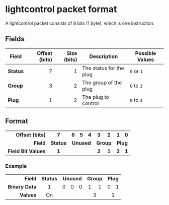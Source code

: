 # lightcontrol packet format
A lightcontrol packet consists of 8 bits (1 byte), which is one instruction.

## Fields
| Field      | Offset (bits) | Size (bits) | Description             | Possible Values |
|------------|--------------:|------------:|-------------------------|-----------------|
| **Status** | 7             | 1           | The status for the plug | `0` or `1`      |
| **Group**  | 3             | 2           | The group of the plug   | `0` to `3`      |
| **Plug**   | 1             | 2           | The plug to control     | `0` to `3`      |

## Format
<table>
	<tbody>
		<tr>
			<td align="right"><b>Offset (bits)</b></td>
			<td align="center"><b>7</b></td>
			<td align="center"><b>6</b></td>
			<td align="center"><b>5</b></td>
			<td align="center"><b>4</b></td>
			<td align="center"><b>3</b></td>
			<td align="center"><b>2</b></td>
			<td align="center"><b>1</b></td>
			<td align="center"><b>0</b></td>
		</tr>
		<tr>
			<td align="right"><b>Field</b></td>
			<td align="center"><b>Status</b></td>
			<td align="center" colspan="3"><b>Unused</b></td>
			<td align="center" colspan="2"><b>Group</b></td>
			<td align="center" colspan="2"><b>Plug</b></td>
		</tr>
		<tr>
			<td align="right"><b>Field Bit Values</b></td>
			<td align="center"><b>1</b></td>
			<td colspan="3"></td>
			<td align="center"><b>2</b></td>
			<td align="center"><b>1</b></td>
			<td align="center"><b>2</b></td>
			<td align="center"><b>1</b></td>
		</tr>
	</tbody>
</table>

### Example

<table>
	<tbody>
		<tr>
			<td align="right"><b>Field</b></td>
			<td align="center"><b>Status</b></td>
			<td align="center" colspan="3"><b>Unused</b></td>
			<td align="center" colspan="2"><b>Group</b></td>
			<td align="center" colspan="2"><b>Plug</b></td>
		</tr>
		<tr>
			<td align="right"><b>Binary Data</b></td>
			<td align="center">1</td>
			<td align="center">0</td>
			<td align="center">0</td>
			<td align="center">0</td>
			<td align="center">1</td>
			<td align="center">1</td>
			<td align="center">0</td>
			<td align="center">1</td>
		</tr>
		<tr>
			<td align="right"><b>Values</b>
			<td align="center">On</td>
			<td colspan="3"></td>
			<td align="center" colspan="2">3</td>
			<td align="center" colspan="2">1</td>
		</tr>
	</tbody>
</table>
